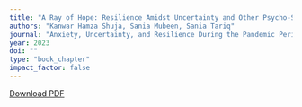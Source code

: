 ```yaml
---
title: "A Ray of Hope: Resilience Amidst Uncertainty and Other Psycho-Social Issues During COVID-19 Pandemic"
authors: "Kanwar Hamza Shuja, Sania Mubeen, Sania Tariq"
journal: "Anxiety, Uncertainty, and Resilience During the Pandemic Period - Anthropological and Psychological Perspectives"
year: 2023
doi: ""
type: "book_chapter"
impact_factor: false
---
```


[Download PDF](/files/papers/2023-springer-resilience.pdf)
